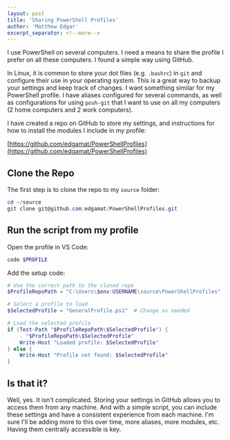 ```yaml
---
layout: post
title: 'Sharing PowerShell Profiles'
author: 'Matthew Edgar'
excerpt_separator: <!--more-->
---
```


I use PowerShell on several computers. I need a means to share the profile I prefer on all these computers.
I found a simple way using GitHub.

<!--more-->

In Linux, it is common to store your dot files (e.g. `.bashrc`) in `git` and configure their use in your operating system.
This is a great way to backup your settings and keep track of changes. I want something similar for my
PowerShell profile. I have aliases configured for several commands, as well as configurations for using
`posh-git` that I want to use on all my computers (2 home computers and 2 work computers).

I have created a repo on GitHub to store my settings, and instructions for how to install the modules
I include in my profile:

[https://github.com/edgamat/PowerShellProfiles](https://github.com/edgamat/PowerShellProfiles)

## Clone the Repo

The first step is to clone the repo to my `source` folder:

```powershell
cd ~/source
git clone git@github.com:edgamat/PowerShellProfiles.git
```

## Run the script from my profile

Open the profile in VS Code:

```powershell
code $PROFILE
```

Add the setup code:

```powershell
# Use the correct path to the cloned repo
$ProfileRepoPath = "C:\Users\$env:USERNAME\source\PowerShellProfiles"

# Select a profile to load
$SelectedProfile = "GeneralProfile.ps1"  # Change as needed

# Load the selected profile
if (Test-Path "$ProfileRepoPath\$SelectedProfile") {
    . "$ProfileRepoPath\$SelectedProfile"
    Write-Host "Loaded profile: $SelectedProfile"
} else {
    Write-Host "Profile not found: $SelectedProfile"
}
```

## Is that it?

Well, yes. It isn't complicated. Storing your settings in GitHub allows you to access them from any
machine. And with a simple script, you can include these settings and have a consistent experience
from each machine. I'm sure I'll be adding more to this over time, more aliases, more modules, etc.
Having them centrally accessible is key.
